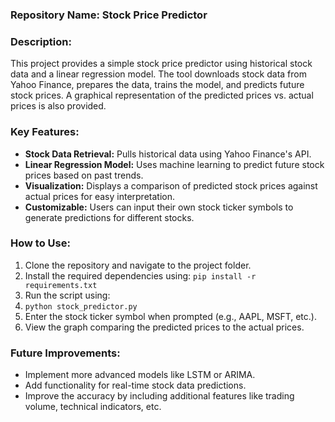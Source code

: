 
### **Repository Name**: Stock Price Predictor

### **Description:**
This project provides a simple stock price predictor using historical stock data and a linear regression model. The tool downloads stock data from Yahoo Finance, prepares the data, trains the model, and predicts future stock prices. A graphical representation of the predicted prices vs. actual prices is also provided.

### **Key Features:**

- **Stock Data Retrieval:** Pulls historical data using Yahoo Finance's API.
- **Linear Regression Model:** Uses machine learning to predict future stock prices based on past trends.
- **Visualization:** Displays a comparison of predicted stock prices against actual prices for easy interpretation.
- **Customizable:** Users can input their own stock ticker symbols to generate predictions for different stocks.

### **How to Use:**

1. Clone the repository and navigate to the project folder.
2. Install the required dependencies using:
 `pip install -r requirements.txt`
3. Run the script using:
4. `python stock_predictor.py`
5. Enter the stock ticker symbol when prompted (e.g., AAPL, MSFT, etc.).
6. View the graph comparing the predicted prices to the actual prices.

### **Future Improvements:**

- Implement more advanced models like LSTM or ARIMA.
- Add functionality for real-time stock data predictions.
- Improve the accuracy by including additional features like trading volume, technical indicators, etc.
